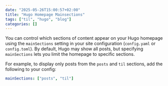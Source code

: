 ```yaml
---
date: "2025-05-26T15:00:57+02:00"
title: "Hugo Homepage Mainsections"
tags: ["til", "hugo", "blog"]
categories: []
---
```


You can control which sections of content appear on your Hugo homepage using the `mainSections` setting in your site configuration (`config.yaml` or `config.toml`). By default, Hugo may show all posts, but specifying `mainSections` lets you limit the homepage to specific sections.

For example, to display only posts from the `posts` and `til` sections, add the following to your config:

```yaml
mainSections: ["posts", "til"]
```